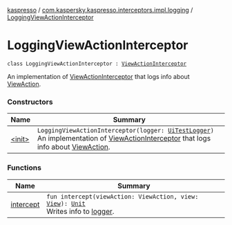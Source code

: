 [kaspresso](../../index.md) / [com.kaspersky.kaspresso.interceptors.impl.logging](../index.md) / [LoggingViewActionInterceptor](./index.md)

# LoggingViewActionInterceptor

`class LoggingViewActionInterceptor : `[`ViewActionInterceptor`](../../com.kaspersky.kaspresso.interceptors/-view-action-interceptor/index.md)

An implementation of [ViewActionInterceptor](../../com.kaspersky.kaspresso.interceptors/-view-action-interceptor/index.md) that logs info about [ViewAction](#).

### Constructors

| Name | Summary |
|---|---|
| [&lt;init&gt;](-init-.md) | `LoggingViewActionInterceptor(logger: `[`UiTestLogger`](../../com.kaspersky.kaspresso.logger/-ui-test-logger/index.md)`)`<br>An implementation of [ViewActionInterceptor](../../com.kaspersky.kaspresso.interceptors/-view-action-interceptor/index.md) that logs info about [ViewAction](#). |

### Functions

| Name | Summary |
|---|---|
| [intercept](intercept.md) | `fun intercept(viewAction: ViewAction, view: `[`View`](https://developer.android.com/reference/android/view/View.html)`): `[`Unit`](https://kotlinlang.org/api/latest/jvm/stdlib/kotlin/-unit/index.html)<br>Writes info to [logger](#). |
